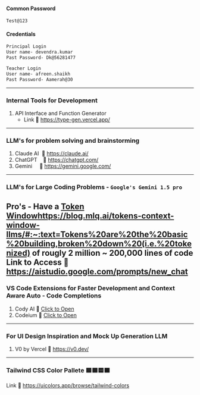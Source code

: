 #### Common Password
```
Test@123
```
#### Credentials
```markdown
Principal Login
User name- devendra.kumar
Past Password- Dk@56281477 

Teacher Login
User name- afreen.shaikh
Past Password- Aamerah@30
```
---
### Internal Tools for Development
1. API Interface and Function Generator
   - Link 🔗 https://type-gen.vercel.app/
---
### LLM's for problem solving and brainstorming
1. Claude AI  🔗 https://claude.ai/
2. ChatGPT    🔗 https://chatgpt.com/
3. Gemini     🔗 https://gemini.google.com/
---
### LLM's for Large Coding Problems - `Google's Gemini 1.5 pro`
Pro's - Have a [Token Window]()https://blog.mlq.ai/tokens-context-window-llms/#:~:text=Tokens%20are%20the%20basic%20building,broken%20down%20(i.e.%20tokenized) of rougly 2 million ~ 200,000 lines of code
Link to Access 🔗 https://aistudio.google.com/prompts/new_chat
---
### VS Code Extensions for Faster Development and Context Aware Auto - Code Completions
1. Cody AI 🔗 <a href="https://marketplace.visualstudio.com/items?itemName=sourcegraph.cody-ai" target="_blank">Click to Open</a>
2. Codeium 🔗 <a href="https://marketplace.visualstudio.com/items?itemName=Codeium.codeium" target="_blank">Click to Open</a>
---
### For UI Design Inspiration and Mock Up Generation LLM
1. V0 by Vercel 🔗 https://v0.dev/
---
### Tailwind CSS Color Pallete 🟥🟩🟨🟧
Link 🔗 https://uicolors.app/browse/tailwind-colors

